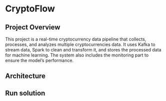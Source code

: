 # CryptoFlow
## Project Overview
This project is a real-time cryptocurrency data pipeline that collects, processes, and analyzes multiple cryptocurrencies data. It uses Kafka to stream data, Spark to clean and transform it, and stores the processed data for machine learning. The system also includes the monitoring part to ensure the model’s performance.
## Architecture
## Run solution
